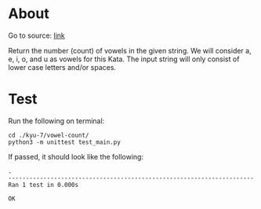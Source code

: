# About

Go to source: [link](https://www.codewars.com/kata/54ff3102c1bad923760001f3/)

Return the number (count) of vowels in the given string. We will consider a, e, i, o, and u as vowels for this Kata. The input string will only consist of lower case letters and/or spaces.

# Test

Run the following on terminal:

```
cd ./kyu-7/vowel-count/
python3 -m unittest test_main.py
```

If passed, it should look like the following:

```
.
----------------------------------------------------------------------
Ran 1 test in 0.000s

OK
```